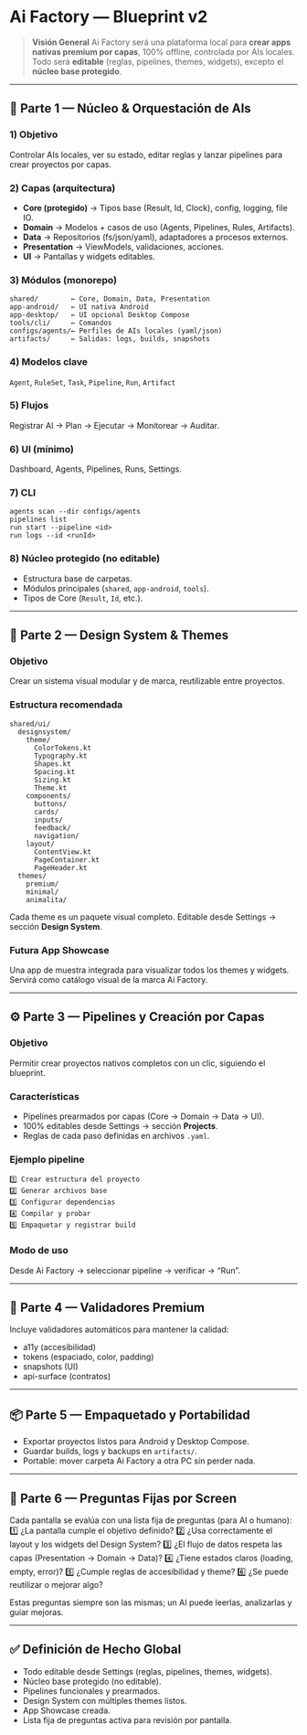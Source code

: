 # Ai Factory — Blueprint v2

> **Visión General**
> Ai Factory será una plataforma local para **crear apps nativas premium por capas**, 100% offline, controlada por AIs locales.
> Todo será **editable** (reglas, pipelines, themes, widgets), excepto el **núcleo base protegido**.

---

## 🧠 Parte 1 — Núcleo & Orquestación de AIs

### 1) Objetivo

Controlar AIs locales, ver su estado, editar reglas y lanzar pipelines para crear proyectos por capas.

### 2) Capas (arquitectura)

* **Core (protegido)** → Tipos base (Result, Id, Clock), config, logging, file IO.
* **Domain** → Modelos + casos de uso (Agents, Pipelines, Rules, Artifacts).
* **Data** → Repositorios (fs/json/yaml), adaptadores a procesos externos.
* **Presentation** → ViewModels, validaciones, acciones.
* **UI** → Pantallas y widgets editables.

### 3) Módulos (monorepo)

```
shared/        ← Core, Domain, Data, Presentation
app-android/   ← UI nativa Android
app-desktop/   ← UI opcional Desktop Compose
tools/cli/     ← Comandos
configs/agents/← Perfiles de AIs locales (yaml/json)
artifacts/     ← Salidas: logs, builds, snapshots
```

### 4) Modelos clave

`Agent`, `RuleSet`, `Task`, `Pipeline`, `Run`, `Artifact`

### 5) Flujos

Registrar AI → Plan → Ejecutar → Monitorear → Auditar.

### 6) UI (mínimo)

Dashboard, Agents, Pipelines, Runs, Settings.

### 7) CLI

```
agents scan --dir configs/agents
pipelines list
run start --pipeline <id>
run logs --id <runId>
```

### 8) Núcleo protegido (no editable)

* Estructura base de carpetas.
* Módulos principales (`shared`, `app-android`, `tools`).
* Tipos de Core (`Result`, `Id`, etc.).

---

## 🎨 Parte 2 — Design System & Themes

### Objetivo

Crear un sistema visual modular y de marca, reutilizable entre proyectos.

### Estructura recomendada

```
shared/ui/
  designsystem/
    theme/
      ColorTokens.kt
      Typography.kt
      Shapes.kt
      Spacing.kt
      Sizing.kt
      Theme.kt
    components/
      buttons/
      cards/
      inputs/
      feedback/
      navigation/
    layout/
      ContentView.kt
      PageContainer.kt
      PageHeader.kt
  themes/
    premium/
    minimal/
    animalita/
```

Cada theme es un paquete visual completo.
Editable desde Settings → sección **Design System**.

### Futura App Showcase

Una app de muestra integrada para visualizar todos los themes y widgets.
Servirá como catálogo visual de la marca Ai Factory.

---

## ⚙️ Parte 3 — Pipelines y Creación por Capas

### Objetivo

Permitir crear proyectos nativos completos con un clic, siguiendo el blueprint.

### Características

* Pipelines prearmados por capas (Core → Domain → Data → UI).
* 100% editables desde Settings → sección **Projects**.
* Reglas de cada paso definidas en archivos `.yaml`.

### Ejemplo pipeline

```
1️⃣ Crear estructura del proyecto
2️⃣ Generar archivos base
3️⃣ Configurar dependencias
4️⃣ Compilar y probar
5️⃣ Empaquetar y registrar build
```

### Modo de uso

Desde Ai Factory → seleccionar pipeline → verificar → “Run”.

---

## 🧩 Parte 4 — Validadores Premium

Incluye validadores automáticos para mantener la calidad:

* a11y (accesibilidad)
* tokens (espaciado, color, padding)
* snapshots (UI)
* api-surface (contratos)

---

## 📦 Parte 5 — Empaquetado y Portabilidad

* Exportar proyectos listos para Android y Desktop Compose.
* Guardar builds, logs y backups en `artifacts/`.
* Portable: mover carpeta Ai Factory a otra PC sin perder nada.

---

## 💬 Parte 6 — Preguntas Fijas por Screen

Cada pantalla se evalúa con una lista fija de preguntas (para AI o humano):
1️⃣ ¿La pantalla cumple el objetivo definido?
2️⃣ ¿Usa correctamente el layout y los widgets del Design System?
3️⃣ ¿El flujo de datos respeta las capas (Presentation → Domain → Data)?
4️⃣ ¿Tiene estados claros (loading, empty, error)?
5️⃣ ¿Cumple reglas de accesibilidad y theme?
6️⃣ ¿Se puede reutilizar o mejorar algo?

Estas preguntas siempre son las mismas; un AI puede leerlas, analizarlas y guiar mejoras.

---

## ✅ Definición de Hecho Global

* Todo editable desde Settings (reglas, pipelines, themes, widgets).
* Núcleo base protegido (no editable).
* Pipelines funcionales y prearmados.
* Design System con múltiples themes listos.
* App Showcase creada.
* Lista fija de preguntas activa para revisión por pantalla.
